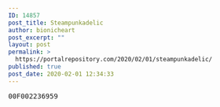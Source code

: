 ```yaml
---
ID: 14857
post_title: Steampunkadelic
author: bionicheart
post_excerpt: ""
layout: post
permalink: >
  https://portalrepository.com/2020/02/01/steampunkadelic/
published: true
post_date: 2020-02-01 12:34:33
---
```

<pre>00F002236959</pre>